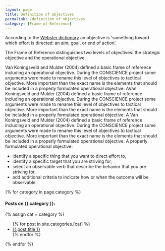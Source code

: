 ```yaml
---
layout: page
title: Definition of objectives
permalink: /definition_of_objectives
category: [Frame of Reference]
---
```


According to the <a href="https://www.merriam-webster.com/dictionary/objective">Webster dictionary</a> an objective is 'something toward which effort is directed: an aim, goal, or end of action'.

The Frame of Reference distinguishes two levels of objectives: the strategic objective and the operational objective.

Van Koningsveld and Mulder (2004) defined a basic frame of reference including an operational objective. During the CONSCIENCE project some arguments were made to rename this level of objectives to tactical objective. More important than the exact name is the elements that should be included in a properly formulated operational objective. AVan Koningsveld and Mulder (2004) defined a basic frame of reference including an operational objective. During the CONSCIENCE project some arguments were made to rename this level of objectives to tactical objective. More important than the exact name is the elements that should be included in a properly formulated operational objective. A Van Koningsveld and Mulder (2004) defined a basic frame of reference including an operational objective. During the CONSCIENCE project some arguments were made to rename this level of objectives to tactical objective. More important than the exact name is the elements that should be included in a properly formulated operational objective. A properly formulated operational objective: 
<ul>
    <li>identify a specific thing that you want to direct effort to, 
    <li>identify a specific target that you are striving for,
    <li>select an observable verb that describe the behavior that you are striving for,
    <li>add additional criteria to indicate how or when the outcome will be observable.
</ul>
    
{% for category in page.category %}
  <h4>Posts on {{ category }}:</h4>
  {% assign cat = category %}
  <ul>
    {% for post in site.categories.[cat] %}
      <li><a href="{{ post.url }}">{{ post.title }}</a></li>
    {% endfor %}
  </ul>
{% endfor %}
